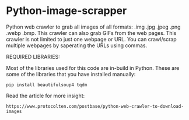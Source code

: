 # Python-image-scrapper
Python web crawler to grab all images of all formats: .img .jpg .jpeg .png .webp .bmp. This crawler can also grab GIFs from the web pages. This crawler is not limited to just one webpage or URL. You can crawl/scrap multiple webpages by saperating the URLs using commas.

REQUIRED LIBRARIES:

Most of the libraries used for this code are in-build in Python. These are some of the libraries that you have installed manually:
    
    pip install beautifulsoup4 tqdm

Read the article for more insight:
    
    https://www.protocolten.com/postbase/python-web-crawler-to-download-images
